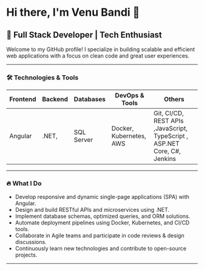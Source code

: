 # Hi there, I'm Venu Bandi 👋

## 🚀 Full Stack Developer | Tech Enthusiast

Welcome to my GitHub profile! I specialize in building scalable and efficient web applications with a focus on clean code and great user experiences.

---
### 🛠️ Technologies & Tools

| Frontend | Backend | Databases  | DevOps & Tools          | Others            |
|----------|---------|------------|-------------------------|-------------------|
| Angular  |  .NET,  | SQL Server | Docker, Kubernetes, AWS | Git, CI/CD, REST APIs ,JavaScript, TypeScript , ASP.NET Core, C#, Jenkins |

---

### 🔥 What I Do

- Develop responsive and dynamic single-page applications (SPA) with Angular.
- Design and build RESTful APIs and microservices using .NET.
- Implement database schemas, optimized queries, and ORM solutions.
- Automate deployment pipelines using Docker, Kubernetes, and CI/CD tools.
- Collaborate in Agile teams and participate in code reviews & design discussions.
- Continuously learn new technologies and contribute to open-source projects.

---
